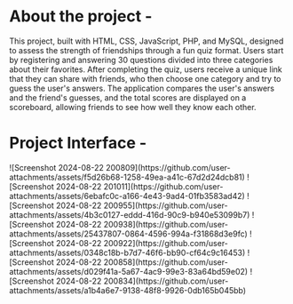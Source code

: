 <h1>About the project -</h1>

This project, built with HTML, CSS, JavaScript, PHP, and MySQL, designed to assess the strength of friendships through a fun quiz format. Users start by registering and answering 30 questions divided into three categories about their favorites. After completing the quiz, users receive a unique link that they can share with friends, who then choose one category and try to guess the user's answers. The application compares the user's answers and the friend's guesses, and the total scores are displayed on a scoreboard, allowing friends to see how well they know each other.  

<h1>Project Interface -</h1>
![Screenshot 2024-08-22 200809](https://github.com/user-attachments/assets/f5d26b68-1258-49ea-a41c-67d2d24dcb81)
![Screenshot 2024-08-22 201011](https://github.com/user-attachments/assets/6ebafc0c-a166-4e43-9ad4-01fb3583ad42)
![Screenshot 2024-08-22 200955](https://github.com/user-attachments/assets/4b3c0127-eddd-416d-90c9-b940e53099b7)
![Screenshot 2024-08-22 200938](https://github.com/user-attachments/assets/25437807-0864-4596-994a-f31868d3e9fc)
![Screenshot 2024-08-22 200922](https://github.com/user-attachments/assets/0348c18b-b7d7-46f6-bb90-cf64c9c16453)
![Screenshot 2024-08-22 200858](https://github.com/user-attachments/assets/d029f41a-5a67-4ac9-99e3-83a64bd59e02)
![Screenshot 2024-08-22 200834](https://github.com/user-attachments/assets/a1b4a6e7-9138-48f8-9926-0db165b045bb)
